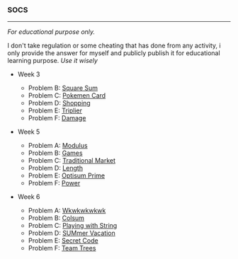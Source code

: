### SOCS

---

_For educational purpose only._

I don't take regulation or some cheating that has done from any activity, i only provide the answer for myself and publicly publish it for educational learning purpose. *Use it wisely*

* Week 3
	- Problem B: [Square Sum]
	- Problem C: [Pokemen Card]
	- Problem D: [Shopping]
	- Problem E: [Triplier]
	- Problem F: [Damage]

* Week 5
	- Problem A: [Modulus]
	- Problem B: [Games]
	- Problem C: [Traditional Market]
	- Problem D: [Length]
	- Problem E: [Optisum Prime]
	- Problem F: [Power]

* Week 6
	- Problem A: [Wkwkwkwkwk]
	- Problem B: [Colsum]
	- Problem C: [Playing with String]
	- Problem D: [SUMmer Vacation]
	- Problem E: [Secret Code]
	- Problem F: [Team Trees]
	

<!-- references -->
[Square Sum]: <https://github.com/junssekut/socs/blob/master/LabBA20-BA20-OLQ_3-MLG/problem_b-Square_Sum.c> "Problem B: Square Sum"
[Pokemen Card]: <https://github.com/junssekut/socs/blob/master/LabBA20-BA20-OLQ_3-MLG/problem_c-Pokemen_Card.c> "Problem C: Pokemen Card"
[Shopping]: <https://github.com/junssekut/socs/blob/master/LabBA20-BA20-OLQ_3-MLG/problem_d-Shopping.c> "Problem D: Shopping"
[Triplier]: <https://github.com/junssekut/socs/blob/master/LabBA20-BA20-OLQ_3-MLG/problem_e-Triplier.c> "Problem E: Triplier"
[Damage]: <https://github.com/junssekut/socs/blob/master/LabBA20-BA20-OLQ-3-MLG/problem_f-Damage.c> "Problem F: Damage"

[Modulus]: <https://github.com/junssekut/socs/blob/master/LabBA20-BA20-OLQ_5-MLG/problem_a-Modulus.c> "Problem A: Modulus"
[Games]: <https://github.com/junssekut/socs/blob/master/LabBA20-BA20-OLQ_5-MLG/problem_b-Games.c> "Problem B: Games"
[Traditional Market]: <https://github.com/junssekut/socs/blob/master/LabBA20-BA20-OLQ_5-MLG/problem_c-Traditional_Market.c> "Problem C: Traditonal Market"
[Length]: <https://github.com/junssekut/socs/blob/master/LabBA20-BA20-OLQ_5-MLG/problem_d-Length.c> "Problem D: Length"
[Optisum Prime]: <https://github.com/junssekut/socs/blob/master/LabBA20-BA20-OLQ_5-MLG/problem_e-Optisum Prime.c> "Problem E: Optisum_Prime"
[Power]: <https://github.com/junssekut/socs/blob/master/LabBA20-BA20-OLQ_5-MLG/problem_f-Power.c> "Problem F: Power"

[Wkwkwkwkwk]: <https://github.com/junssekut/socs/blob/master/LabBA20-BA20-OLQ_6-MLG/problem_a-Wkwkwkwkwk.c> "Problem A: Wkwkwkwkwk"
[Colsum]: <https://github.com/junssekut/socs/blob/master/LabBA20-BA20-OLQ_6-MLG/problem_b-Colsum.c> "Problem B: Colsum"
[Playing with String]: <https://github.com/junssekut/socs/blob/master/LabBA20-BA20-OLQ_6-MLG/problem_c-Playing_with_String.c> "Problem C: Playing with String"
[SUMmer Vacation]: <https://github.com/junssekut/socs/blob/master/LabBA20-BA20-OLQ_6-MLG/problem_d-SUMmer_Vacation.c> "Problem D: SUMmer Vacation"
[Secret Code]: <https://github.com/junssekut/socs/blob/master/LabBA20-BA20-OLQ_6-MLG/problem_e-Secret_Code.c> "Problem E: Secret Code"
[Team Trees]: <https://github.com/junssekut/socs/blob/master/LabBA20-BA20-OLQ_6-MLG/problem_f-Team_Trees.c> "Problem F: Team Trees"

